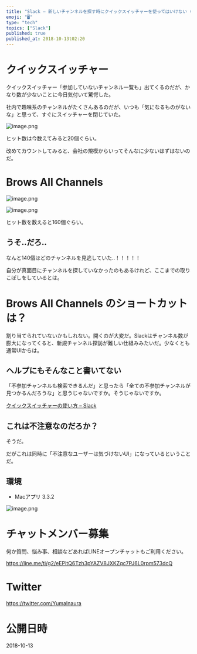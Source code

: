 ```yaml
---
title: "Slack — 新しいチャンネルを探す時にクイックスイッチャーを使ってはいけない (注意喚起)"
emoji: "🖥"
type: "tech"
topics: ["Slack"]
published: true
published_at: 2018-10-13t02:20
---
```


# クイックスイッチャー

クイックスイッチャー「参加していないチャンネル一覧も」出てくるのだが、かなり数が少ないことに今日気付いて驚愕した。

社内で趣味系のチャンネルがたくさんあるのだが、いつも「気になるものがないな」と思って、すぐにスイッチャーを閉じていた。

![image.png](https://qiita-image-store.s3.amazonaws.com/0/89618/9bcfe2a1-ab00-fb45-d6ad-98bc7f5afbf9.png)

ヒット数は今数えてみると20個ぐらい。

改めてカウントしてみると、会社の規模からいってそんなに少ないはずはないのだ。

# Brows All Channels

![image.png](https://qiita-image-store.s3.amazonaws.com/0/89618/54fecf64-c02a-fc28-a427-c5b541f8e622.png)


![image.png](https://qiita-image-store.s3.amazonaws.com/0/89618/8cdb95aa-8442-aa80-6960-a68ab5d0dfe2.png)

ヒット数を数えると160個ぐらい。

## うそ‥だろ‥

なんと140個ほどのチャンネルを見逃していた‥！！！！！

自分が真面目にチャンネルを探していなかったのもあるけれど、ここまでの取りこぼしをしているとは。

# Brows All Channels のショートカットは？

割り当てられていないかもしれない。開くのが大変だ。Slackはチャンネル数が膨大になってくると、新規チャンネル探訪が難しい仕組みみたいだ。少なくとも通常UIからは。

## ヘルプにもそんなこと書いてない

「不参加チャンネルも検索できるんだ」と思ったら「全ての不参加チャンネルが見つかるんだろうな」と思うじゃないですか。そうじゃないですか。

[クイックスイッチャーの使い方 – Slack](https://get.slack.help/hc/ja/articles/226599368-%E3%82%AF%E3%82%A4%E3%83%83%E3%82%AF%E3%82%B9%E3%82%A4%E3%83%83%E3%83%81%E3%83%A3%E3%83%BC%E3%81%AE%E4%BD%BF%E3%81%84%E6%96%B9-)

## これは不注意なのだろか？

そうだ。

だがこれは同時に「不注意なユーザーは気づけないUI」になっているということだ。

## 環境

- Macアプリ 3.3.2

![image.png](https://qiita-image-store.s3.amazonaws.com/0/89618/65fb8423-206a-b908-fdd6-d195dd3fca16.png)








<!-- Update From Qiita API -->

# チャットメンバー募集


何か質問、悩み事、相談などあればLINEオープンチャットもご利用ください。

https://line.me/ti/g2/eEPltQ6Tzh3pYAZV8JXKZqc7PJ6L0rpm573dcQ





# Twitter


https://twitter.com/YumaInaura


<!-- Update From Qiita API -->



# 公開日時

2018-10-13
